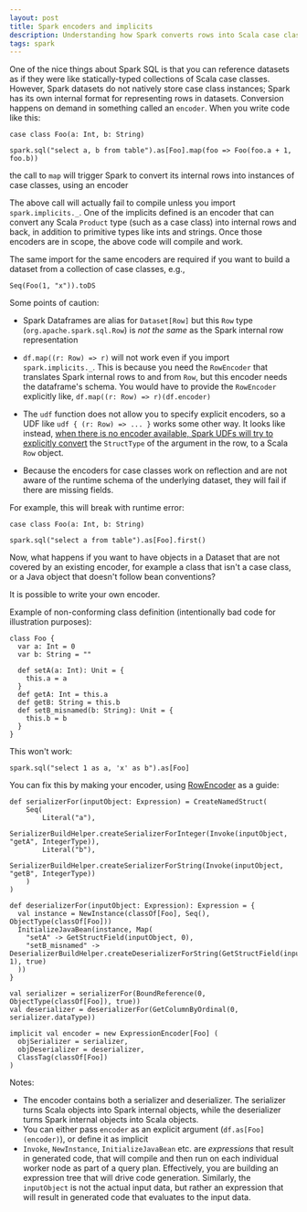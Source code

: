 ```yaml
---
layout: post
title: Spark encoders and implicits
description: Understanding how Spark converts rows into Scala case classes
tags: spark
---
```


One of the nice things about Spark SQL is that you can reference datasets as if they were like statically-typed collections
of Scala case classes.  However, Spark datasets do not natively store case class instances; Spark has its own internal format
for representing rows in datasets.  Conversion happens on demand in something called an `encoder`.  When you write code
like this:

```
case class Foo(a: Int, b: String)

spark.sql("select a, b from table").as[Foo].map(foo => Foo(foo.a + 1, foo.b))
```

the call to `map` will trigger Spark to convert its internal rows into instances of case classes, using an encoder

The above call will actually fail to compile unless you import `spark.implicits._`.  One of the implicits defined is an encoder that 
can convert any Scala `Product` type (such as a case class) into internal rows and back, in addition to primitive types like
ints and strings.  Once those encoders are in scope, the above code will compile and work.

The same import for the same encoders are required if you want to build a dataset from a collection of case classes, e.g.,

```
Seq(Foo(1, "x")).toDS
```

Some points of caution:

- Spark Dataframes are alias for `Dataset[Row]` but this `Row` type (`org.apache.spark.sql.Row`) is *not the same* as the Spark internal row representation

- `df.map((r: Row) => r)` will not work even if you import `spark.implicits._`.  This is because you need the `RowEncoder` that translates Spark internal rows to and from `Row`, but this encoder needs the dataframe's schema.  You would have to provide the
`RowEncoder` explicitly like, `df.map((r: Row) => r)(df.encoder)`

- The `udf` function does not allow you to specify explicit encoders, so a UDF like `udf { (r: Row) => ... }` works some other 
way.  It looks like instead, 
[when there is no encoder available, Spark UDFs will try to explicitly convert](https://github.com/apache/spark/blob/295e98d29b34e2b472c375608b8782c3b9189444/sql/catalyst/src/main/scala/org/apache/spark/sql/catalyst/expressions/ScalaUDF.scala#L168) 
the `StructType` of the argument in the row, to a Scala `Row` object.

- Because the encoders for case classes work on reflection and are not aware of the runtime schema of the underlying dataset,
they will fail if there are missing fields.

For example, this will break with runtime error:

```
case class Foo(a: Int, b: String)

spark.sql("select a from table").as[Foo].first()
```

Now, what happens if you want to have objects in a Dataset that are not covered by an existing encoder, for example a class 
that isn't a case class, or a Java object that doesn't follow bean conventions?

It is possible to write your own encoder.

Example of non-conforming class definition (intentionally bad code for illustration purposes):

```
class Foo {
  var a: Int = 0
  var b: String = ""

  def setA(a: Int): Unit = {
    this.a = a
  }
  def getA: Int = this.a
  def getB: String = this.b
  def setB_misnamed(b: String): Unit = {
    this.b = b
  }
}
```

This won't work:

```
spark.sql("select 1 as a, 'x' as b").as[Foo]
```

You can fix this by making your encoder, using [RowEncoder](https://github.com/apache/spark/blob/master/sql/catalyst/src/main/scala/org/apache/spark/sql/catalyst/encoders/RowEncoder.scala) as a guide:

```
def serializerFor(inputObject: Expression) = CreateNamedStruct(
    Seq(
        Literal("a"),
        SerializerBuildHelper.createSerializerForInteger(Invoke(inputObject, "getA", IntegerType)),
        Literal("b"),
        SerializerBuildHelper.createSerializerForString(Invoke(inputObject, "getB", IntegerType))
    )
)

def deserializerFor(inputObject: Expression): Expression = {
  val instance = NewInstance(classOf[Foo], Seq(), ObjectType(classOf[Foo]))
  InitializeJavaBean(instance, Map(
    "setA" -> GetStructField(inputObject, 0),
    "setB_misnamed" -> DeserializerBuildHelper.createDeserializerForString(GetStructField(inputObject, 1), true)
  ))
}

val serializer = serializerFor(BoundReference(0, ObjectType(classOf[Foo]), true))
val deserializer = deserializerFor(GetColumnByOrdinal(0, serializer.dataType))

implicit val encoder = new ExpressionEncoder[Foo] (
  objSerializer = serializer,
  objDeserializer = deserializer,
  ClassTag(classOf[Foo])
)
```

Notes:

* The encoder contains both a serializer and deserializer.  The serializer turns Scala objects into Spark internal objects, 
while the deserializer turns Spark internal objects into Scala objects.
* You can either pass `encoder` as an explicit argument (`df.as[Foo](encoder)`), or define it as implicit
* `Invoke`, `NewInstance`, `InitializeJavaBean` etc. are *expressions* that result in generated code, that will compile and then 
run on each individual worker node as part of a query plan.  Effectively, you are building an expression tree that will drive
code generation.  Similarly, the `inputObject` is not the actual input data, but rather an expression that will result in generated code that evaluates to the input data.
